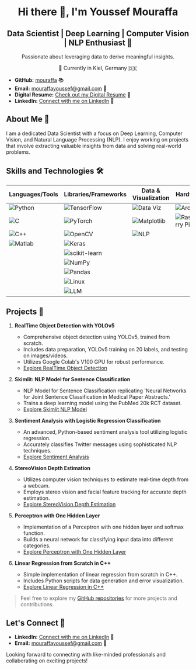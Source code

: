 <div align="center">
  <h1>Hi there 👋, I'm Youssef Mouraffa</h1>
</div>

<div align="center">
  <h2>Data Scientist | Deep Learning | Computer Vision | NLP Enthusiast 🚀</h2>
  <p>Passionate about leveraging data to derive meaningful insights.</p>
  <p>📍 Currently in Kiel, Germany 🇩🇪</p>
</div>

- **GitHub:** [mouraffa](https://github.com/mouraffa) 📚
- **Email:** mouraffayoussef@gmail.com 📧
- **Digital Resume:** [Check out my Digital Resume](https://digital-resume-with-app-dny3seferew7bf6fmsens7.streamlit.app/) 📄
- **LinkedIn:** [Connect with me on LinkedIn](https://www.linkedin.com/in/youssef-mouraffa-316663201/) 🔗

## About Me 🌟

I am a dedicated Data Scientist with a focus on Deep Learning, Computer Vision, and Natural Language Processing (NLP). I enjoy working on projects that involve extracting valuable insights from data and solving real-world problems.

## Skills and Technologies 🛠️

| Languages/Tools     | Libraries/Frameworks | Data & Visualization | Hardware |
|----------------------|----------------------|-----------------------|----------|
| ![Python](https://img.shields.io/badge/-Python-3776AB?style=flat-square&logo=python&logoColor=white) | ![TensorFlow](https://img.shields.io/badge/-TensorFlow-FF6F00?style=flat-square&logo=tensorflow&logoColor=white) | ![Data Viz](https://img.shields.io/badge/-Data%20Viz-ff69b4?style=flat-square) | ![Arduino](https://img.shields.io/badge/-Arduino-00979D?style=flat-square&logo=arduino&logoColor=white) |
| ![C](https://img.shields.io/badge/-C-A8B9CC?style=flat-square&logo=c&logoColor=white) | ![PyTorch](https://img.shields.io/badge/-PyTorch-EE4C2C?style=flat-square&logo=pytorch&logoColor=white) | ![Matplotlib](https://img.shields.io/badge/-Matplotlib-11557C?style=flat-square&logo=python&logoColor=white) | ![Raspberry Pi](https://img.shields.io/badge/-Raspberry%20Pi-A22846?style=flat-square&logo=raspberry%20pi&logoColor=white) |
| ![C++](https://img.shields.io/badge/-C++-00599C?style=flat-square&logo=c%2B%2B&logoColor=white) | ![OpenCV](https://img.shields.io/badge/-OpenCV-5C3EE8?style=flat-square&logo=opencv&logoColor=white) | ![NLP](https://img.shields.io/badge/-NLP-4db33d?style=flat-square) | |
| ![Matlab](https://img.shields.io/badge/-Matlab-0076A8?style=flat-square&logo=mathworks&logoColor=white) | ![Keras](https://img.shields.io/badge/-Keras-D00000?style=flat-square&logo=keras&logoColor=white) | | |
| | ![scikit-learn](https://img.shields.io/badge/-scikit%20learn-F7931E?style=flat-square&logo=scikit-learn&logoColor=white) | | |
| | ![NumPy](https://img.shields.io/badge/-NumPy-013243?style=flat-square&logo=numpy&logoColor=white) | | |
| | ![Pandas](https://img.shields.io/badge/-Pandas-150458?style=flat-square&logo=pandas&logoColor=white) | | |
| | ![Linux](https://img.shields.io/badge/-Linux-FCC624?style=flat-square&logo=linux&logoColor=white) | | |
| | ![LLM](https://img.shields.io/badge/-LLM-00599C?style=flat-square) | | |


## Projects 🚀

1. **RealTime Object Detection with YOLOv5**
   - Comprehensive object detection using YOLOv5, trained from scratch.
   - Includes data preparation, YOLOv5 training on 20 labels, and testing on images/videos.
   - Utilizes Google Colab's V100 GPU for robust performance.
   - [Explore RealTime Object Detection](https://github.com/mouraffa/RealTime-Object-Detection-YOLOv5) 

2. **Skimlit: NLP Model for Sentence Classification**
   - NLP Model for Sentence Classification replicating 'Neural Networks for Joint Sentence Classification in Medical Paper Abstracts.'
   - Trains a deep learning model using the PubMed 20k RCT dataset.
   - [Explore Skimlit NLP Model]([#](https://github.com/mouraffa/Skimlit-NLP-Model-for-Sentence-Classification-in-Paper-Abstracts))

3. **Sentiment Analysis with Logistic Regression Classification**
   - An advanced, Python-based sentiment analysis tool utilizing logistic regression.
   - Accurately classifies Twitter messages using sophisticated NLP techniques.
   - [Explore Sentiment Analysis](https://github.com/mouraffa/Sentimental_Analysis_LogRegClassification) 

4. **StereoVision Depth Estimation**
   - Utilizes computer vision techniques to estimate real-time depth from a webcam.
   - Employs stereo vision and facial feature tracking for accurate depth estimation.
   - [Explore StereoVision Depth Estimation](https://github.com/mouraffa/StereoVision-DepthEstimation)

5. **Perceptron with One Hidden Layer**
   - Implementation of a Perceptron with one hidden layer and softmax function.
   - Builds a neural network for classifying input data into different categories.
   - [Explore Perceptron with One Hidden Layer]((https://github.com/mouraffa/Perceptron-with-one-hidden-layer))

6. **Linear Regression from Scratch in C++**
   - Simple implementation of linear regression from scratch in C++.
   - Includes Python scripts for data generation and error visualization.
   - [Explore Linear Regression in C++](https://github.com/mouraffa/LinearRegression_CPP_FromScratch) 

> Feel free to explore my [GitHub repositories](https://github.com/mouraffa) for more projects and contributions.

## Let's Connect 🤝

- **LinkedIn:** [Connect with me on LinkedIn](https://www.linkedin.com/in/youssef-mouraffa-316663201/) 🔗
- **Email:** [mouraffayoussef@gmail.com](mailto:mouraffayoussef@gmail.com) 📧

Looking forward to connecting with like-minded professionals and collaborating on exciting projects!
